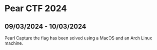 # Pear CTF 2024

## 09/03/2024 - 10/03/2024

Pearl Capture the flag has been solved using a MacOS and an Arch Linux machine.
